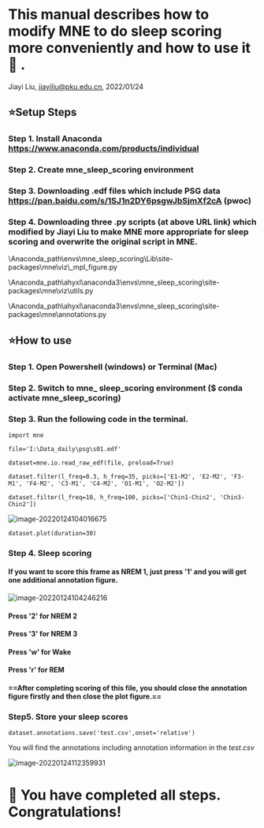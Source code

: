 # This manual describes how to modify MNE to do sleep scoring more conveniently and how to use it:dancers: .

Jiayi Liu, jiayiliu@pku.edu.cn, 2022/01/24



## :star:Setup Steps

### Step 1. Install Anaconda <https://www.anaconda.com/products/individual>

### Step 2. Create mne_sleep_scoring environment

### Step 3. Downloading .edf files which include PSG data <https://pan.baidu.com/s/1SJ1n2DY6psgwJbSjmXf2cA> (pwoc)

### Step 4. Downloading three .py scripts (at above URL link) which modified by Jiayi Liu to make MNE more appropriate for sleep scoring and overwrite the original script in MNE.

\Anaconda_path\envs\mne_sleep_scoring\Lib\site-packages\mne\viz\\_mpl_figure.py

\Anaconda_path\ahyxl\anaconda3\envs\mne_sleep_scoring\site-packages\mne\viz\\utils.py

\Anaconda_path\ahyxl\anaconda3\envs\mne_sleep_scoring\site-packages\mne\annotations.py



## :star:How to use

### Step 1. Open Powershell (windows) or Terminal (Mac)

### Step 2. Switch to mne_ sleep_scoring environment ($ conda activate mne_sleep_scoring)

### Step 3. Run the following code in the terminal.

`import mne`

`file='I:\Data_daily\psg\s01.edf'`

`dataset=mne.io.read_raw_edf(file, preload=True)`

`dataset.filter(l_freq=0.3, h_freq=35, picks=['E1-M2', 'E2-M2', 'F3-M1', 'F4-M2', 'C3-M1', 'C4-M2', 'O1-M1', 'O2-M2'])`

`dataset.filter(l_freq=10, h_freq=100, picks=['Chin1-Chin2', 'Chin3-Chin2'])`

![image-20220124104016675](C:\Users\ahyxl\AppData\Roaming\Typora\typora-user-images\image-20220124104016675.png)

`dataset.plot(duration=30)`



### Step 4. Sleep scoring

#### If you want to score this frame as NREM 1, just press '1' and you will get one additional annotation figure.

![image-20220124104246216](C:\Users\ahyxl\AppData\Roaming\Typora\typora-user-images\image-20220124104246216.png)

#### Press '2' for NREM 2

#### Press '3' for NREM 3

#### Press 'w' for Wake

#### Press 'r' for REM

#### ==After completing scoring of this file, you should close the annotation figure firstly and then close the plot figure.==



### Step5. Store your sleep scores

`dataset.annotations.save('test.csv',onset='relative')`

You will find the annotations including annotation information in the _test.csv_

![image-20220124112359931](C:\Users\ahyxl\AppData\Roaming\Typora\typora-user-images\image-20220124112359931.png)



# :clap: You have completed all steps. Congratulations!

